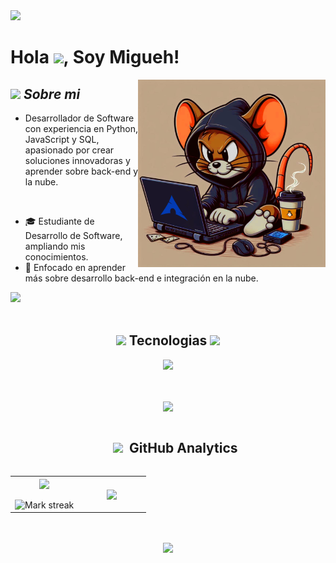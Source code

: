 <img src="https://user-images.githubusercontent.com/73097560/115834477-dbab4500-a447-11eb-908a-139a6edaec5c.gif">

# Hola <img src="https://media.giphy.com/media/hvRJCLFzcasrR4ia7z/giphy.gif" width="30">, Soy Migueh!

<img align="right" width=300px alt="Unicorn" src="peet.png" />

## <picture><img src = "https://github.com/7oSkaaa/7oSkaaa/blob/main/Images/about_me.gif?raw=true" width = 35px></picture> *Sobre mi*

- Desarrollador de Software con experiencia en Python, JavaScript y SQL, apasionado por crear soluciones innovadoras y aprender sobre back-end y la nube.

<br>

- 🎓 Estudiante de Desarrollo de Software, ampliando mis conocimientos.
- 🌱 Enfocado en aprender más sobre desarrollo back-end e integración en la nube.
  
<img src="https://user-images.githubusercontent.com/73097560/115834477-dbab4500-a447-11eb-908a-139a6edaec5c.gif"><br><br>

<h2 align="center"><img src="https://media2.giphy.com/media/QssGEmpkyEOhBCb7e1/giphy.gif?cid=ecf05e47a0n3gi1bfqntqmob8g9aid1oyj2wr3ds3mg700bl&rid=giphy.gif" width ="25"> Tecnologias <img src="https://media2.giphy.com/media/QssGEmpkyEOhBCb7e1/giphy.gif?cid=ecf05e47a0n3gi1bfqntqmob8g9aid1oyj2wr3ds3mg700bl&rid=giphy.gif" width ="25"></h2>

<div align="center">
  <img src="https://skillicons.dev/icons?i=html,css,git,python,javascript,django,nodejs,mysql,postgresql,mongodb,linux,aws" />

<br><br><img src="https://user-images.githubusercontent.com/73097560/115834477-dbab4500-a447-11eb-908a-139a6edaec5c.gif">

<div id="user-content-toc">
  <ul align="center">
    <summary><h2 style="display: inline-block"><img src="https://media.giphy.com/media/ObNTw8Uzwy6KQ/giphy.gif" width="30px"> &nbsp;GitHub Analytics</h2></summary>  
  </ul>
</div>


<!--- stats & Trophy (start) -->
<p align="center">
  <!--- stats (start) -->
<table align="center">
<tr border="none">
<td width="50%" align="center">
  
  <img  align="center"  src="https://github-readme-stats.vercel.app/api?username=Migueh02&theme=transparent&show_icons=true&count_private=true" />
  <br></br>
  <img  title="🔥 Get streak stats for your profile at git.io/streak-stats" alt="Mark streak" src="https://github-readme-streak-stats.herokuapp.com/?user=Migueh02&theme=transparent&hide_border=false" /> 
</td>

<td width="50%" align="center">

  <img  align="center"  src="https://github-readme-stats.anuraghazra1.vercel.app/api/top-langs/?username=Migueh02&theme=algolia&hide_border=false&no-bg=true&no-frame=true&langs_count=10"/>
  
  </td>
</tr>
</table>
<!--- stats (end) -->


</p> 


<br><br><img src="https://user-images.githubusercontent.com/73097560/115834477-dbab4500-a447-11eb-908a-139a6edaec5c.gif">
